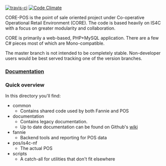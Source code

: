 [![travis-ci](https://travis-ci.org/CORE-POS/IS4C.svg?branch=master)](https://travis-ci.org/CORE-POS/IS4C)
[![Code Climate](https://codeclimate.com/github/CORE-POS/IS4C/badges/gpa.svg)](https://codeclimate.com/github/CORE-POS/IS4C)

CORE-POS is the point of sale oriented project under Co-operative
Operational Retail Environment (CORE). The code is based heavily 
on IS4C with a focus on greater modularity and collaboration.

CORE is primarily a web-based, PHP+MySQL application. There are
a few C# pieces most of which are Mono-compatible.

The master branch is not intended to be completely stable. 
Non-developer users would be best served tracking one of the
version branches.

### [Documentation](https://github.com/CORE-POS/IS4C/wiki)

### Quick overview
In this directory you'll find:
* common
  * Contains shared code used by both Fannie and POS
* documentation
  * Contains legacy documentation.
  * Up to date documentation can be found
    on Github's [wiki](https://github.com/CORE-POS/IS4C/wiki)
* fannie
  * Backend tools and reporting for POS data
* pos/is4c-nf
  * The actual POS
* scripts
  * A catch-all for utilities that don't fit elsewhere 
